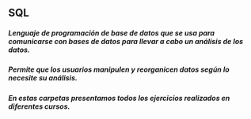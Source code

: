 ## SQL
##### Lenguaje de programación de base de datos que se usa para comunicarse con bases de datos para llevar a cabo un análisis de los datos.
##### Permite que los usuarios manipulen y reorganicen datos según lo necesite su análisis.
##### En estas carpetas presentamos todos los ejercicios realizados en diferentes cursos.
